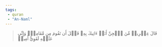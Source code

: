 ```yaml
---
tags: 
 - quran 
 - "An-Naml"
---
```


> قَالَ عِفۡرِيتٞ مِّنَ ٱلۡجِنِّ أَنَا۠ ءَاتِيكَ بِهِۦ قَبۡلَ أَن تَقُومَ مِن مَّقَامِكَۖ وَإِنِّي عَلَيۡهِ لَقَوِيٌّ أَمِينٞ
